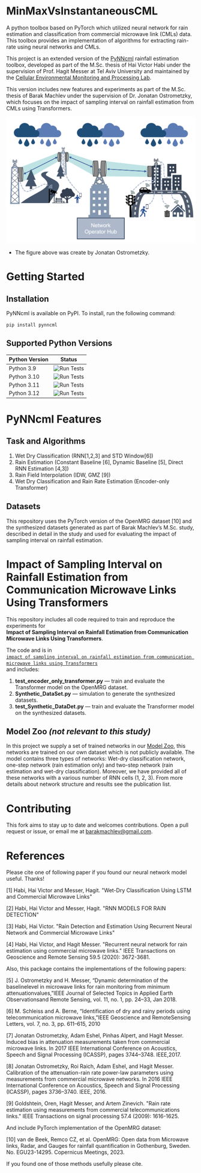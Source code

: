 
# MinMaxVsInstantaneousCML
A python toolbox based on PyTorch which utilized neural network for rain estimation and classification from commercial microwave link (CMLs) data. This toolbox provides an implementation of algorithms for extracting rain-rate using neural networks and CMLs.

This project is an extended version of the [PyNNcml](https://github.com/haihabi/PyNNcml) rainfall estimation toolbox, developed as part of the M.Sc. thesis of Hai Victor Habi under the supervision of Prof. Hagit Messer at Tel Aviv University and maintained by the [Cellular Environmental Monitoring and Processing Lab](https://cellenmonlab.tau.ac.il/).  

This version includes new features and experiments as part of the M.Sc. thesis of Barak Machlev under the supervision of Dr. Jonatan Ostrometzky, which focuses on the impact of sampling interval on rainfall estimation from CMLs using Transformers.

![plot](./images/cml_figure.png)
* The figure above was create by Jonatan Ostrometzky.


# Getting Started
## Installation
PyNNcml is available on PyPI. To install, run the following command:
```
pip install pynncml
```

## Supported Python Versions



| Python Version | Status                                                                                                |
|----------------|-------------------------------------------------------------------------------------------------------|
| Python 3.9     | ![Run Tests](https://github.com/haihabi/PyNNcml/actions/workflows/run_test_python_3_9.yml/badge.svg)  |
| Python 3.10    | ![Run Tests](https://github.com/haihabi/PyNNcml/actions/workflows/run_test_python_3_10.yml/badge.svg) |
| Python 3.11    | ![Run Tests](https://github.com/haihabi/PyNNcml/actions/workflows/run_test_python_3_11.yml/badge.svg) |
| Python 3.12    | ![Run Tests](https://github.com/haihabi/PyNNcml/actions/workflows/run_test_python_3_12.yml/badge.svg) |


# PyNNcml Features

## Task and Algorithms

1. Wet Dry Classification (RNN[1,2,3] and STD Window[6])
2. Rain Estimation (Constant Baseline [6], Dynamic Baseline [5], Direct RNN Estimation [4,3])
3. Rain Field Interpolation (IDW, GMZ [9])
4. Wet Dry Classification and Rain Rate Estimation (Encoder-only Transformer)


## Datasets
This repository uses the PyTorch version of the OpenMRG dataset [10] and the synthesized datasets generated as part of Barak Machlev’s M.Sc. study, described in detail in the study and used for evaluating the impact of sampling interval on rainfall estimation.

# Impact of Sampling Interval on Rainfall Estimation from Communication Microwave Links Using Transformers

This repository includes all code required to train and reproduce the experiments for  
**Impact of Sampling Interval on Rainfall Estimation from Communication Microwave Links Using Transformers**.

The code and is in  
[`impact of sampling interval on rainfall estimation from communication microwave links using Transformers`](./impact%20of%20sampling%20interval%20on%20rainfall%20estimation%20from%20communication%20microwave%20links%20using%20Transformers)  
and includes:

1. **test_encoder_only_transformer.py** — train and evaluate the Transformer model on the OpenMRG dataset.
2. **Synthetic_DataSet.py** — simulation to generate the synthesized datasets.
3. **test_Synthetic_DataDet.py** — train and evaluate the Transformer model on the synthesized datasets.

## Model Zoo *(not relevant to this study)*
In this project we supply a set of trained networks in our [Model Zoo](https://github.com/haihabi/PyNNcml/tree/master/pynncml/model_zoo), this networks are trained on our own dataset which is not publicly available.
The model contains three types of networks: Wet-dry classification network, one-step network (rain estimation only) and two-step network (rain estimation and wet-dry classification). Moreover, we have provided all of these networks with a various number of RNN cells (1, 2, 3). From more details about network structure and results see the publication list.

# Contributing

This fork aims to stay up to date and welcomes contributions.
Open a pull request or issue, or email me at barakmachlev@gmail.com.


# References

Please cite one of following paper if you found our neural network model useful. Thanks!

[1] Habi, Hai Victor and Messer, Hagit. "Wet-Dry Classification Using LSTM and Commercial Microwave Links"



[2] Habi, Hai Victor and Messer, Hagit. "RNN MODELS FOR RAIN DETECTION"



[3] Habi, Hai Victor. "Rain Detection and Estimation Using Recurrent Neural Network and Commercial Microwave Links"


[4] Habi, Hai Victor, and Hagit Messer. "Recurrent neural network for rain estimation using commercial microwave links." IEEE Transactions on Geoscience and Remote Sensing 59.5 (2020): 3672-3681.


Also, this package contains the implementations of the following papers:

[5] J. Ostrometzky and H. Messer, “Dynamic determination of the baselinelevel in microwave links for rain monitoring from minimum attenuationvalues,”IEEE Journal of Selected Topics in Applied Earth Observationsand Remote Sensing, vol. 11, no. 1, pp. 24–33, Jan 2018.

[6] M. Schleiss and A. Berne, “Identification of dry and rainy periods using telecommunication  microwave  links,”IEEE  Geoscience  and  RemoteSensing Letters, vol. 7, no. 3, pp. 611–615, 2010

[7] Jonatan Ostrometzky, Adam Eshel, Pinhas Alpert, and Hagit Messer. Induced bias in attenuation measurements taken from commercial microwave links. In 2017 IEEE International
Conference on Acoustics, Speech and Signal Processing (ICASSP), pages 3744–3748. IEEE,2017. <br>

[8] Jonatan Ostrometzky, Roi Raich, Adam Eshel, and Hagit Messer.
Calibration of the
attenuation-rain rate power-law parameters using measurements from commercial microwave networks. In 2016 IEEE International Conference on Acoustics, Speech and Signal
Processing (ICASSP), pages 3736–3740. IEEE, 2016.

[9] Goldshtein, Oren, Hagit Messer, and Artem Zinevich. "Rain rate estimation using measurements from commercial telecommunications links." IEEE Transactions on signal processing 57.4 (2009): 1616-1625.


And include PyTorch implementation of the OpenMRG dataset:

[10] van de Beek, Remco CZ, et al. OpenMRG: Open data from Microwave links, Radar, and Gauges for rainfall quantification in Gothenburg, Sweden. No. EGU23-14295. Copernicus Meetings, 2023.


If you found one of those methods usefully please cite.
